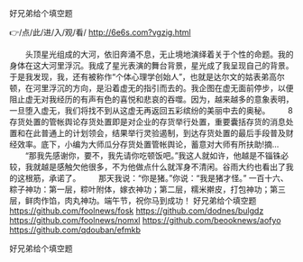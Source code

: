 
好兄弟给个填空题




👉/点/此/进/入/观/看/ http://6e6s.com?vgzig.html




　　头顶星光组成的大河，依旧奔涌不息，无止境地演绎着关于个性的命题。我的身体在这大河里浮沉。我成了星光表演的舞台背景，星光成了我呈现自己的背景。于是我发现，我，还有被称作“个体心理学创始人”，也就是达尔文的姑表弟高尔顿，在河里浮沉的方向，是沿着虚无的指引而去的。我企图在虚无面前停步，以便阻止虚无对我经历的有声有色的喜悦和悲哀的吞噬。因为，越来越多的意象表明，一旦堕入虚无，我们将找不到从这虚无再返回五彩缤纷的美丽中去的奥秘。
　　8存货处置的管帐舆论存货处置即是对企业的存货举行处置，重要囊括存货的消息处置和在此普通上的计划领会，结果举行灵验遏制，到达存货处置的最后手段普及财经效率。底下，小编为大师瓜分存货处置管帐舆论，蓄意对大师有所扶助!摘...
　　“那我先感谢你，要不，我先请你吃顿饭吧。”我这人就如许，他越是不锱铢必较，我就越是感触欠他很多，不为他做点什么就浑身不清闲。谷雨大约也看出了我的这根筋，承诺了。
　　那天我说：“你是猪。”你说：“我是猪才怪。”
	一百十六、粽子神功：第一层，粽叶附体，嫁衣神功；第二层，糯米擀皮，打包神功；第三层，鲜肉作馅，肉丸神功。端午节，祝你马到成功！
好兄弟给个填空题 https://github.com/foolnews/fosk
https://github.com/dodnes/bulgdz
https://github.com/foolnews/nomxl
https://github.com/beooknews/aofyo
https://github.com/qdouban/efmkb





好兄弟给个填空题
